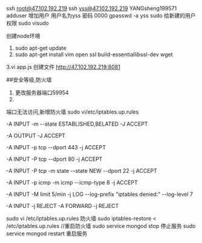 ##
ssh root@47.102.192.219
ssh yss@47.102.192.219
YANGsheng199571
adduser 增加用户
用户名为yss 密码 0000
 gpasswd -a yss sudo 给新建的用户权限
 sudo visudo

 创建node环境
1. sudo apt-get update
2. sudo apt-get install vim open ssl build-essentiallibssl-dev wget

3.vi app.js 创建文件
http://47.102.192.219:8081

##安全等级,防火墙
1. 更改服务器端口59954
2. 

端口无法访问,新增防火墙
sudo vi/etc/iptables.up.rules

-A INPUT -m --state ESTABLISHED,BELATED -J ACCEPT


-A OUTPUT -J ACCEPT


-A INPUT -p tcp --dport 443 -j ACCEPT

-A INPUT -P tcp --dport 80 -j ACCEPT

-A INPUT -P tcp -m state --state NEW --dport 22 -j ACCEPT

-A INPUT -p icmp -m icmp --icmp-type 8 -j ACCEPT

-A INPUT -M limit 5/min -j LOG --log-prefix "iptables denied:" --log-level 7

-A INPUT -j REJECT
-A FORWARD -j REJECT

sudo vi /etc/iptables.up.rules 防火墙
sudo iptables-restore < /etc/iptables.up.rules  //重启防火墙
sudo service mongod stop 停止服务
sudo service mongod restart 重启服务



